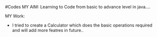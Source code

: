 #Codes
MY AIM:
Learning to Code from basic to advance level in java....

MY Work:
* I tried to create a Calculator which does the basic operations required and will add more featres in future..

